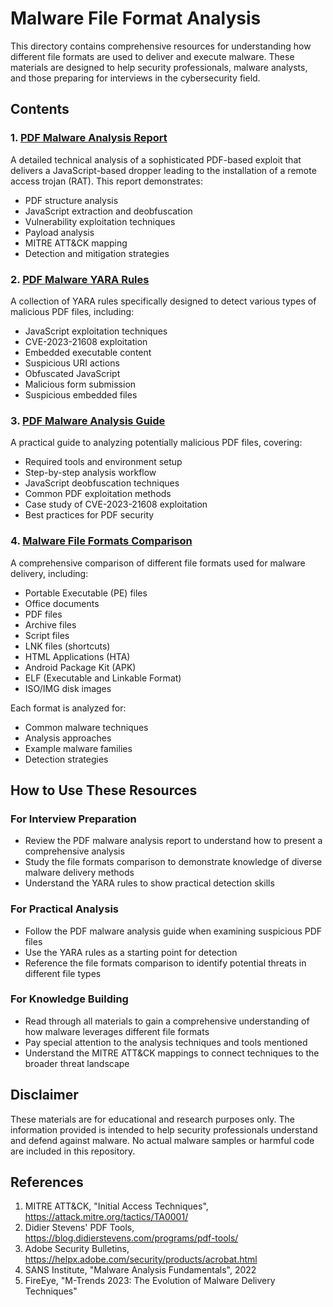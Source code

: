 # Malware File Format Analysis

This directory contains comprehensive resources for understanding how different file formats are used to deliver and execute malware. These materials are designed to help security professionals, malware analysts, and those preparing for interviews in the cybersecurity field.

## Contents

### 1. [PDF Malware Analysis Report](pdf_malware_analysis_report.md)
A detailed technical analysis of a sophisticated PDF-based exploit that delivers a JavaScript-based dropper leading to the installation of a remote access trojan (RAT). This report demonstrates:
- PDF structure analysis
- JavaScript extraction and deobfuscation
- Vulnerability exploitation techniques
- Payload analysis
- MITRE ATT&CK mapping
- Detection and mitigation strategies

### 2. [PDF Malware YARA Rules](pdf_malware_yara_rules.yar)
A collection of YARA rules specifically designed to detect various types of malicious PDF files, including:
- JavaScript exploitation techniques
- CVE-2023-21608 exploitation
- Embedded executable content
- Suspicious URI actions
- Obfuscated JavaScript
- Malicious form submission
- Suspicious embedded files

### 3. [PDF Malware Analysis Guide](pdf_malware_analysis_guide.md)
A practical guide to analyzing potentially malicious PDF files, covering:
- Required tools and environment setup
- Step-by-step analysis workflow
- JavaScript deobfuscation techniques
- Common PDF exploitation methods
- Case study of CVE-2023-21608 exploitation
- Best practices for PDF security

### 4. [Malware File Formats Comparison](malware_file_formats_comparison.md)
A comprehensive comparison of different file formats used for malware delivery, including:
- Portable Executable (PE) files
- Office documents
- PDF files
- Archive files
- Script files
- LNK files (shortcuts)
- HTML Applications (HTA)
- Android Package Kit (APK)
- ELF (Executable and Linkable Format)
- ISO/IMG disk images

Each format is analyzed for:
- Common malware techniques
- Analysis approaches
- Example malware families
- Detection strategies

## How to Use These Resources

### For Interview Preparation
- Review the PDF malware analysis report to understand how to present a comprehensive analysis
- Study the file formats comparison to demonstrate knowledge of diverse malware delivery methods
- Understand the YARA rules to show practical detection skills

### For Practical Analysis
- Follow the PDF malware analysis guide when examining suspicious PDF files
- Use the YARA rules as a starting point for detection
- Reference the file formats comparison to identify potential threats in different file types

### For Knowledge Building
- Read through all materials to gain a comprehensive understanding of how malware leverages different file formats
- Pay special attention to the analysis techniques and tools mentioned
- Understand the MITRE ATT&CK mappings to connect techniques to the broader threat landscape

## Disclaimer

These materials are for educational and research purposes only. The information provided is intended to help security professionals understand and defend against malware. No actual malware samples or harmful code are included in this repository.

## References

1. MITRE ATT&CK, "Initial Access Techniques", https://attack.mitre.org/tactics/TA0001/
2. Didier Stevens' PDF Tools, https://blog.didierstevens.com/programs/pdf-tools/
3. Adobe Security Bulletins, https://helpx.adobe.com/security/products/acrobat.html
4. SANS Institute, "Malware Analysis Fundamentals", 2022
5. FireEye, "M-Trends 2023: The Evolution of Malware Delivery Techniques"
